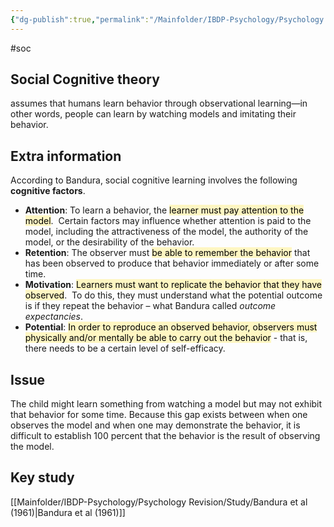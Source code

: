 ```yaml
---
{"dg-publish":true,"permalink":"/Mainfolder/IBDP-Psychology/Psychology Revision/Topics/social cognitive theory/"}
---
```


#soc
## Social Cognitive theory
assumes that humans learn behavior through observational learning—in other words, people can learn by watching models and imitating their behavior.

## Extra information
According to Bandura, social cognitive learning involves the following **cognitive factors**.

- **Attention**: To learn a behavior, the <mark style="background: #FFF3A3A6;">learner must pay attention to the model</mark>.  Certain factors may influence whether attention is paid to the model, including the attractiveness of the model, the authority of the model, or the desirability of the behavior.
- **Retention**: The observer must <mark style="background: #FFF3A3A6;">be able to remember the behavior</mark> that has been observed to produce that behavior immediately or after some time.
- **Motivation**: <mark style="background: #FFF3A3A6;">Learners must want to replicate the behavior that they have observed</mark>.  To do this, they must understand what the potential outcome is if they repeat the behavior – what Bandura called _outcome expectancies_.
- **Potential**: <mark style="background: #FFF3A3A6;">In order to reproduce an observed behavior, observers must physically and/or mentally be able to carry out the behavior</mark> - that is, there needs to be a certain level of self-efficacy.

## Issue
The child might learn something from watching a model but may not exhibit that behavior for some time. Because this gap exists between when one observes the model and when one may demonstrate the behavior, it is difficult to establish 100 percent that the behavior is the result of observing the model.

## Key study 
[[Mainfolder/IBDP-Psychology/Psychology Revision/Study/Bandura et al (1961)\|Bandura et al (1961)]] 